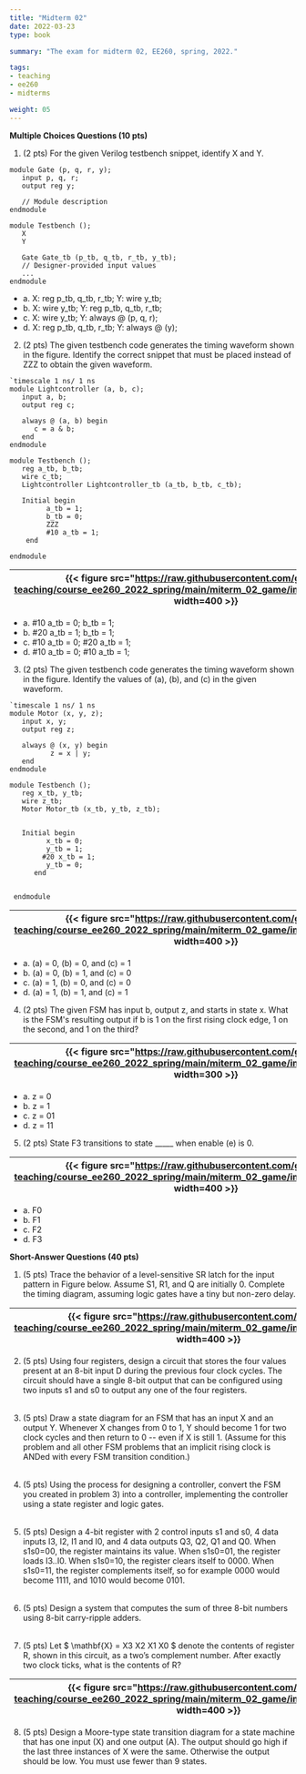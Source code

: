 ```yaml
---
title: "Midterm 02"
date: 2022-03-23
type: book

summary: "The exam for midterm 02, EE260, spring, 2022."

tags:
- teaching
- ee260
- midterms

weight: 05
---
```


**Multiple Choices Questions (10 pts)**

1) (2 pts) For the given Verilog testbench snippet, identify X and Y.
```
module Gate (p, q, r, y);
   input p, q, r;
   output reg y;

   // Module description
endmodule

module Testbench ();
   X
   Y

   Gate Gate_tb (p_tb, q_tb, r_tb, y_tb); 
   // Designer-provided input values 
   ...
endmodule
```

- a. X: reg p_tb, q_tb, r_tb; Y: wire y_tb;
- b. X: wire y_tb; Y: reg p_tb, q_tb, r_tb;
- c. X: wire y_tb; Y: always @ (p, q, r);
- d. X: reg p_tb, q_tb, r_tb; Y: always @ (y);

2) (2 pts) The given testbench code generates the timing waveform shown in the figure. Identify the correct snippet that must be placed instead of ZZZ to obtain the given waveform.

```
`timescale 1 ns/ 1 ns
module Lightcontroller (a, b, c);
   input a, b; 
   output reg c;

   always @ (a, b) begin
      c = a & b;
   end
endmodule

module Testbench ();
   reg a_tb, b_tb;
   wire c_tb;
   Lightcontroller Lightcontroller_tb (a_tb, b_tb, c_tb);

   Initial begin
         a_tb = 1;
         b_tb = 0;
         ZZZ
         #10 a_tb = 1;
    end

endmodule
```

| {{< figure src="https://raw.githubusercontent.com/gustybear-teaching/course_ee260_2022_spring/main/miterm_02_game/images/problem_2.png" width=400 >}} |
| -- |

- a. #10 a_tb = 0; b_tb = 1;
- b. #20 a_tb = 1; b_tb = 1;
- c. #10 a_tb = 0; #20 a_tb = 1;
- d. #10 a_tb = 0; #10 a_tb = 1;

3) (2 pts) The given testbench code generates the timing waveform shown in the figure. Identify the values of (a), (b), and (c) in the given waveform.

```
`timescale 1 ns/ 1 ns
module Motor (x, y, z);
   input x, y;
   output reg z;
 
   always @ (x, y) begin
          z = x | y;
   end
endmodule

module Testbench ();
   reg x_tb, y_tb;
   wire z_tb;
   Motor Motor_tb (x_tb, y_tb, z_tb);


   Initial begin
         x_tb = 0;
         y_tb = 1;
        #20 x_tb = 1;
         y_tb = 0;
      end


 endmodule
```

| {{< figure src="https://raw.githubusercontent.com/gustybear-teaching/course_ee260_2022_spring/main/miterm_02_game/images/problem_3.png" width=400 >}} |
| -- |

- a. (a) = 0, (b) = 0, and (c) = 1
- b. (a) = 0, (b) = 1, and (c) = 0
- c. (a) = 1, (b) = 0, and (c) = 0
- d. (a) = 1, (b) = 1, and (c) = 1

4) (2 pts) The given FSM has input b, output z, and starts in state x. What is the FSM's resulting output if b is 1 on the first rising clock edge, 1 on the second, and 1 on the third?

| {{< figure src="https://raw.githubusercontent.com/gustybear-teaching/course_ee260_2022_spring/main/miterm_02_game/images/problem_4.png" width=300 >}} |
| -- |
- a. z = 0
- b. z = 1
- c. z = 01
- d. z = 11

5) (2 pts) State F3 transitions to state _____ when enable (e) is 0.

| {{< figure src="https://raw.githubusercontent.com/gustybear-teaching/course_ee260_2022_spring/main/miterm_02_game/images/problem_5.png" width=400 >}} |
| -- |

- a. F0
- b. F1
- c. F2
- d. F3

**Short-Answer Questions (40 pts)**

1) (5 pts) Trace the behavior of a level-sensitive SR latch for the input pattern in Figure below. Assume S1, R1, and Q are initially 0. Complete the timing diagram, assuming logic gates have a tiny but non-zero delay.

| {{< figure src="https://raw.githubusercontent.com/gustybear-teaching/course_ee260_2022_spring/main/miterm_02_game/images/problem_s1.png" width=400 >}} |
| -- |

2) (5 pts) Using four registers, design a circuit that stores the four values present at an 8-bit input D during the previous four clock cycles. The circuit should have a single 8-bit output that can be configured using two inputs s1 and s0 to output any one of the four registers.

 |  |
 |--|

3) (5 pts) Draw a state diagram for an FSM that has an input X and an output Y. Whenever X changes from 0 to 1, Y should become 1 for two clock cycles and then return to 0 -- even if X is still 1. (Assume for this problem and all other FSM problems that an implicit rising clock is ANDed with every FSM transition condition.)

 |  |
 |--|

4) (5 pts) Using the process for designing a controller, convert the FSM you
created in problem 3) into a controller, implementing the controller using a state register and logic gates.

 |  |
 |--|

5) (5 pts) Design a 4-bit register with 2 control inputs s1 and s0, 4 data inputs I3, I2, I1 and I0, and 4 data outputs Q3, Q2, Q1 and Q0. When s1s0=00, the register maintains its value. When s1s0=01, the register loads I3..I0. When s1s0=10, the register clears itself to 0000. When s1s0=11, the register complements itself, so for example 0000 would become 1111, and 1010 would become 0101.

 |  |
 |--|

6) (5 pts) Design a system that computes the sum of three 8-bit numbers using 8-bit carry-ripple adders.

 |  |
 |--|

7) (5 pts) Let $ \mathbf{X} = X3 X2 X1 X0 $ denote the contents of register R, shown in this circuit, as a two’s complement number. After exactly two clock ticks, what is the contents of R?

| {{< figure src="https://raw.githubusercontent.com/gustybear-teaching/course_ee260_2022_spring/main/miterm_02_game/images/problem_s7.png" width=400 >}} |
| -- |


8) (5 pts) Design a Moore-type state transition diagram for a state machine that has one input (X) and one output (A). The output should go high if the last three instances of X were the same. Otherwise the output should be low. You must use fewer than 9 states. 
